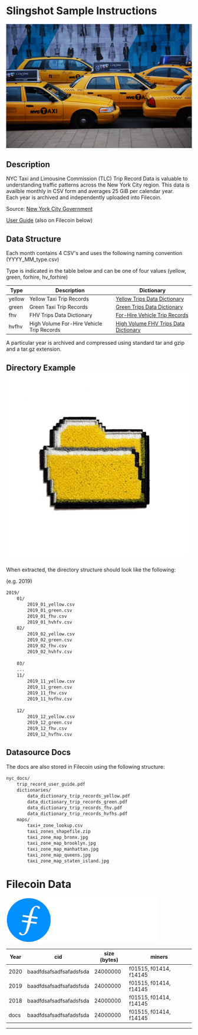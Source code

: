 
# Slingshot Sample Instructions

![Taxi](images/manh_cab.0.0.jpg "Taxi")

## Description 
NYC Taxi and Limousine Commission (TLC) Trip Record Data is valuable to
understanding traffic patterns across the New York City region.  This data
is availble monthly in CSV form and averages 25 GiB per calendar year.  
Each year is archived and independently uploaded into Filecoin.

Source: [New York City Government](https://www1.nyc.gov/site/tlc/about/tlc-trip-record-data.page)

[User Guide](https://www1.nyc.gov/assets/tlc/downloads/pdf/trip_record_user_guide.pdf) 
(also on Filecoin below)


## Data Structure

Each month contains 4 CSV's and uses the following naming convention  (YYYY_MM_type.csv)

Type is indicated in the table below and can be one of four values (yellow, green, forhire, hv_forhire)

| Type | Description | Dictionary |
|------|-------------| ---------- |
| yellow | Yellow Taxi Trip Records |[Yellow Trips Data Dictionary](https://www1.nyc.gov/assets/tlc/downloads/pdf/data_dictionary_trip_records_yellow.pdf) |
| green | Green Taxi Trip Records | [Green Trips Data Dictionary](https://www1.nyc.gov/assets/tlc/downloads/pdf/data_dictionary_trip_records_green.pdf) |
| fhv | FHV Trips Data Dictionary | [For-Hire Vehicle Trip Records](https://www1.nyc.gov/assets/tlc/downloads/pdf/data_dictionary_trip_records_fhv.pdf) |
| hvfhv |High Volume For-Hire Vehicle Trip Records | [High Volume FHV Trips Data Dictionary](https://www1.nyc.gov/assets/tlc/downloads/pdf/data_dictionary_trip_records_hvfhs.pdf) |


A particular year is archived and compressed using standard tar and gzip and a tar.gz extension.


## Directory Example ![Folder](images/folder.png "Folder")

When extracted, the directory structure should look like the following:

(e.g. 2019)


```
2019/
	01/
		2019_01_yellow.csv 
		2019_01_green.csv
		2019_01_fhv.csv
		2019_01_hvhfv.csv 
	02/
		2019_02_yellow.csv 
		2019_02_green.csv
		2019_02_fhv.csv
		2019_02_hvhfv.csv 

	03/
	...
	11/
		2019_11_yellow.csv 
		2019_11_green.csv
		2019_11_fhv.csv
		2019_11_hvfhv.csv 

	12/
		2019_12_yellow.csv 
		2019_12_green.csv
		2019_12_fhv.csv
		2019_12_hvfhv.csv 
```

## Datasource Docs

The docs are also stored in Filecoin using the following structure:

```
nyc_docs/
    trip_record_user_guide.pdf
	dictionaries/
		data_dictionary_trip_records_yellow.pdf
		data_dictionary_trip_records_green.pdf
		data_dictionary_trip_records_fhv.pdf
		data_dictionary_trip_records_hvfhs.pdf
	maps/
		taxi+_zone_lookup.csv
		taxi_zones_shapefile.zip
		taxi_zone_map_bronx.jpg
		taxi_zone_map_brooklyn.jpg
		taxi_zone_map_manhattan.jpg
		taxi_zone_map_queens.jpg
		taxi_zone_map_staten_island.jpg
```

# Filecoin Data
![Filecoin](images/filecoin_logo.png "Filecoin")

| Year | cid | size (bytes) | miners |
| -----|-----|--------------|--------|
| 2020 | baadfdsafsadfsafadsfsda | 24000000 | f01515, f01414, f14145 |
| 2019 | baadfdsafsadfsafadsfsda | 24000000 | f01515, f01414, f14145 |
| 2018 | baadfdsafsadfsafadsfsda | 24000000 | f01515, f01414, f14145 |
| docs | baadfdsafsadfsafadsfsda | 24000000 | f01515, f01414, f14145 |

-----

